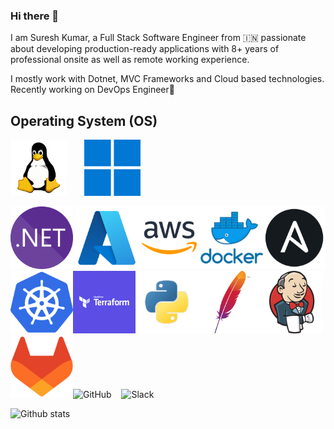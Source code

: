 ### Hi there 👋

I am Suresh Kumar, a Full Stack Software Engineer from 🇮🇳   passionate about developing production-ready applications with 8+ years of professional onsite as well as remote working experience.

I mostly work with Dotnet, MVC Frameworks and Cloud based technologies. 
Recently working on DevOps Engineer🚀

<h2>Operating System (OS)</h2>

<img src="https://raw.githubusercontent.com/github/explore/main/topics/linux/linux.png" alt="linux" width="90px" height="90px" />&nbsp;&nbsp;&nbsp;&nbsp;&nbsp;&nbsp;&nbsp;<img src="https://raw.githubusercontent.com/github/explore/main/topics/windows/windows.png" alt="windows" width="90px" height="90px" />


 <img src="https://github.com/github/explore/blob/main/topics/dotnet/dotnet.png" alt="dotnet" width="100px" height="100px" /> <img src="https://raw.githubusercontent.com/github/explore/main/topics/azure/azure.png" alt="azure" width="100px" height="100px" /><img src="https://raw.githubusercontent.com/github/explore/main/topics/aws/aws.png" alt="aws" width="100px" height="100px" /><img src="https://raw.githubusercontent.com/github/explore/main/topics/docker/docker.png" alt="docker" width="100px" height="100px" /><img src="https://raw.githubusercontent.com/github/explore/main/topics/ansible/ansible.png" alt="ansible" width="100px" height="100px" /><img src="https://raw.githubusercontent.com/github/explore/main/topics/kubernetes/kubernetes.png" alt="kubernetes" width="100px" height="100px" /><img src="https://raw.githubusercontent.com/github/explore/main/topics/terraform/terraform.png" alt="terraform" width="100px" height="100px" /><img src="https://raw.githubusercontent.com/github/explore/main/topics/python/python.png" alt="python" width="100px" height="100px" /><img src="https://raw.githubusercontent.com/github/explore/main/topics/maven/maven.png" alt="maven" width="100px" height="100px" /><img src="https://raw.githubusercontent.com/github/explore/main/topics/jenkins/jenkins.png" alt="jenkins" width="100px" height="100px" /><img src="https://raw.githubusercontent.com/github/explore/main/topics/gitlab/gitlab.png" alt="GitLab" width="100px" height="100px" /><img src="https://mpng.subpng.com/20180326/gxq/kisspng-github-computer-icons-icon-design-github-5ab8a31e334e73.4114704215220498222102.jpg" alt="GitHub" width="100px" height="100px" />&nbsp;&nbsp;&nbsp;&nbsp;<img src="https://userguiding.com/wp-content/uploads/2021/10/slack-nedir-1-1160x532.png" alt="Slack" width="100px" height="100px" />
 
 
 
 
<!-- ![Suresh Kumar's GitHub stats](https://github-readme-stats.vercel.app/api?username=sureshkumar-devops&show_icons=true) -->

<!-- ![Suresh Kumar's GitHub stats](https://github-readme-stats.vercel.app/api?username=sureshkumar-devops&show_icons=true&theme=radical) -->


![Github stats](https://github-readme-stats.vercel.app/api?username=sureshkumar-devops&theme=highcontrast&show_icons=true&count_private=true)



<!--
**sureshkumar-devops/sureshkumar-devops** is a ✨ _special_ ✨ repository because its `README.md` (this file) appears on your GitHub profile.

Here are some ideas to get you started:

- 🔭 I’m currently working on ...
- 🌱 I’m currently learning ...
- 👯 I’m looking to collaborate on ...
- 🤔 I’m looking for help with ...
- 💬 Ask me about ...
- 📫 How to reach me: ...
- 😄 Pronouns: ...
- ⚡ Fun fact: ...
-->
